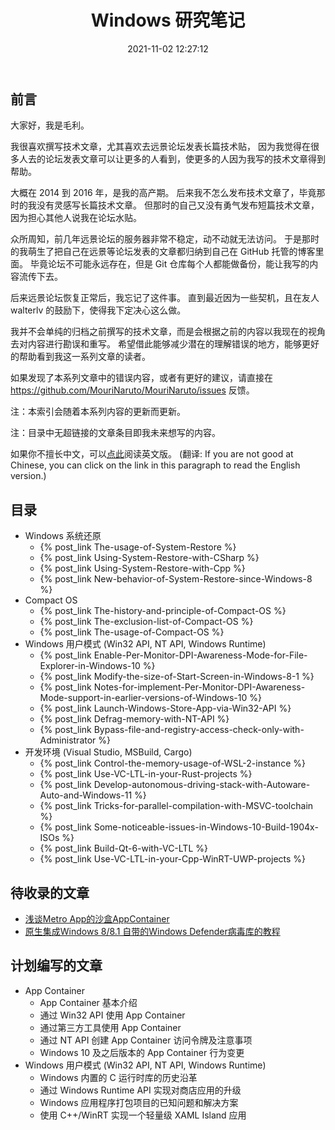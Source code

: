 ﻿---
title: Windows 研究笔记
date: 2021-11-02 12:27:12
categories:
- [技术, Windows, Windows 研究笔记]
tags:
- 技术
- Windows
- Windows 研究笔记
---

## 前言

大家好，我是毛利。

我很喜欢撰写技术文章，尤其喜欢去远景论坛发表长篇技术贴，
因为我觉得在很多人去的论坛发表文章可以让更多的人看到，使更多的人因为我写的技术文章得到帮助。

大概在 2014 到 2016 年，是我的高产期。
后来我不怎么发布技术文章了，毕竟那时的我没有灵感写长篇技术文章。
但那时的自己又没有勇气发布短篇技术文章，因为担心其他人说我在论坛水贴。

众所周知，前几年远景论坛的服务器非常不稳定，动不动就无法访问。
于是那时的我萌生了把自己在远景等论坛发表的文章都归纳到自己在 GitHub 托管的博客里面。
毕竟论坛不可能永远存在，但是 Git 仓库每个人都能做备份，能让我写的内容流传下去。

后来远景论坛恢复正常后，我忘记了这件事。
直到最近因为一些契机，且在友人 walterlv 的鼓励下，使得我下定决心这么做。

我并不会单纯的归档之前撰写的技术文章，而是会根据之前的内容以我现在的视角去对内容进行勘误和重写。
希望借此能够减少潜在的理解错误的地方，能够更好的帮助看到我这一系列文章的读者。

如果发现了本系列文章中的错误内容，或者有更好的建议，请直接在
https://github.com/MouriNaruto/MouriNaruto/issues 反馈。

注：本索引会随着本系列内容的更新而更新。

注：目录中无超链接的文章条目即我未来想写的内容。

如果你不擅长中文，可以[点此](https://mouri.moe/en/2021/11/02/Windows-Research-Notes/)阅读英文版。
(翻译: If you are not good at Chinese, you can click on the link in this paragraph to read the English version.)

## 目录

- Windows 系统还原
  - {% post_link The-usage-of-System-Restore %}
  - {% post_link Using-System-Restore-with-CSharp %}
  - {% post_link Using-System-Restore-with-Cpp %}
  - {% post_link New-behavior-of-System-Restore-since-Windows-8 %}
- Compact OS
  - {% post_link The-history-and-principle-of-Compact-OS %}
  - {% post_link The-exclusion-list-of-Compact-OS %}
  - {% post_link The-usage-of-Compact-OS %}
- Windows 用户模式 (Win32 API, NT API, Windows Runtime)
  - {% post_link Enable-Per-Monitor-DPI-Awareness-Mode-for-File-Explorer-in-Windows-10 %}
  - {% post_link Modify-the-size-of-Start-Screen-in-Windows-8-1 %}
  - {% post_link Notes-for-implement-Per-Monitor-DPI-Awareness-Mode-support-in-earlier-versions-of-Windows-10 %}
  - {% post_link Launch-Windows-Store-App-via-Win32-API %}
  - {% post_link Defrag-memory-with-NT-API %}
  - {% post_link Bypass-file-and-registry-access-check-only-with-Administrator %}
- 开发环境 (Visual Studio, MSBuild, Cargo)
  - {% post_link Control-the-memory-usage-of-WSL-2-instance %}
  - {% post_link Use-VC-LTL-in-your-Rust-projects %}
  - {% post_link Develop-autonomous-driving-stack-with-Autoware-Auto-and-Windows-11 %}
  - {% post_link Tricks-for-parallel-compilation-with-MSVC-toolchain %}
  - {% post_link Some-noticeable-issues-in-Windows-10-Build-1904x-ISOs %}
  - {% post_link Build-Qt-6-with-VC-LTL %}
  - {% post_link Use-VC-LTL-in-your-Cpp-WinRT-UWP-projects %}

## 待收录的文章

- [浅谈Metro App的沙盒AppContainer](http://bbs.pcbeta.com/viewthread-1611980-1-1.html)  
- [原生集成Windows 8/8.1 自带的Windows Defender病毒库的教程](http://bbs.pcbeta.com/viewthread-1519551-1-1.html)

## 计划编写的文章

- App Container
  - App Container 基本介绍
  - 通过 Win32 API 使用 App Container
  - 通过第三方工具使用 App Container
  - 通过 NT API 创建 App Container 访问令牌及注意事项
  - Windows 10 及之后版本的 App Container 行为变更
- Windows 用户模式 (Win32 API, NT API, Windows Runtime)
  - Windows 内置的 C 运行时库的历史沿革
  - 通过 Windows Runtime API 实现对商店应用的升级
  - Windows 应用程序打包项目的已知问题和解决方案
  - 使用 C++/WinRT 实现一个轻量级 XAML Island 应用
